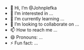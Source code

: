 - 👋 Hi, I’m @Johnplefka
- 👀 I’m interested in ...
- 🌱 I’m currently learning ...
- 💞️ I’m looking to collaborate on ...
- 📫 How to reach me ...
- 😄 Pronouns: ...
- ⚡ Fun fact: ...

<!---
Johnplefka/Johnplefka is a ✨ special ✨ repository because its `README.md` (this file) appears on your GitHub profile.
You can click the Preview link to take a look at your changes.
--->
